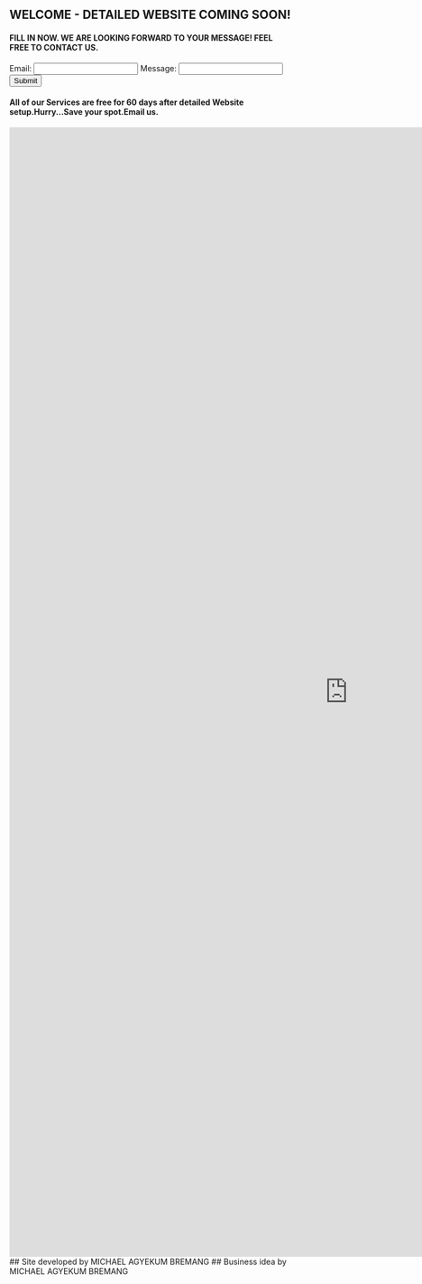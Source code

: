 ## WELCOME - DETAILED WEBSITE COMING SOON!
#### FILL IN NOW. WE ARE LOOKING FORWARD TO YOUR MESSAGE! FEEL FREE TO CONTACT US.
<form id="my-form"
  action="https://formspree.io/f/maylarjo"
  method="POST"
>
  <label>Email:</label>
  <input type="email" name="email" />
  <label>Message:</label>
  <input type="text" name="message" />
  <button id="my-form-button">Submit</button>
  <p id="my-form-status"></p>
</form>
<head><link rel='manifest' href='/manifest.json'></head>


<!-- Place this script at the end of the body tag -->

<script>
  window.addEventListener("DOMContentLoaded", function() {

    // get the form elements defined in your form HTML above
    
    var form = document.getElementById("my-form");
    var button = document.getElementById("my-form-button");
    var status = document.getElementById("my-form-status");

    // Success and Error functions for after the form is submitted
    
    function success() {
      form.reset();
      button.style = "display: none ";
      status.innerHTML = "Thanks for the message. Your submission has been recieved. We will get back to you soon.";
    }

    function error() {
      status.innerHTML = "Oops! There was a problem.";
    }

    // handle the form submission event

    form.addEventListener("submit", function(ev) {
      ev.preventDefault();
      var data = new FormData(form); 
      ajax(form.method, form.action, data, success, error);
    });
  });
  
  // helper function for sending an AJAX request

  function ajax(method, url, data, success, error) {
    var xhr = new XMLHttpRequest();
    xhr.open(method, url);
    xhr.setRequestHeader("Accept", "application/json");
    xhr.onreadystatechange = function() {
      if (xhr.readyState !== XMLHttpRequest.DONE) return;
      if (xhr.status === 200) {
        success(xhr.response, xhr.responseType);
      } else {
        error(xhr.status, xhr.response, xhr.responseType);
      }
    };
    xhr.send(data);
  }
</script>
#### All of our Services are free for 60 days after detailed Website setup.Hurry...Save your spot.Email us.
<iframe src="https://storage.ning.com/topology/rest/1.0/file/get/8557782489?profile=original" style="border:0px #ffffff none;" name="myiFrame" scrolling="no" frameborder="0" marginheight="0px" marginwidth="0px" height="2000px" width="1200px" allowfullscreen></iframe>
## Site developed by MICHAEL AGYEKUM BREMANG
## Business idea by MICHAEL AGYEKUM BREMANG





